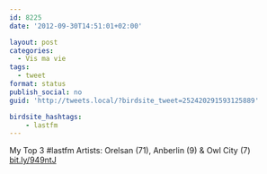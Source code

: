 ```yaml
---
id: 8225
date: '2012-09-30T14:51:01+02:00'

layout: post
categories:
  - Vis ma vie
tags:
  - tweet
format: status
publish_social: no
guid: 'http://tweets.local/?birdsite_tweet=252420291593125889'

birdsite_hashtags:
    - lastfm
---
```


My Top 3 #lastfm Artists: Orelsan (71), Anberlin (9) &amp; Owl City (7) [bit.ly/949ntJ](http://bit.ly/949ntJ)